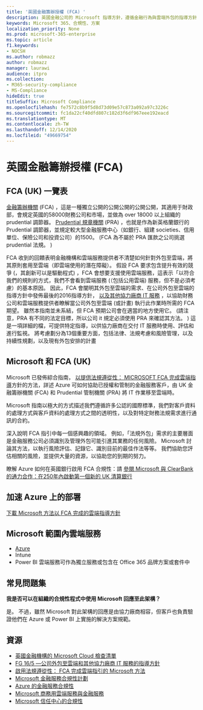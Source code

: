 ```yaml
---
title: '英國金融籌辦授權 (FCA) '
description: 英國金融公司的 Microsoft 指導方針，遵循金融行為與雲端外包的指導方針。
keywords: Microsoft 365、合規性、方案
localization_priority: None
ms.prod: microsoft-365-enterprise
ms.topic: article
f1.keywords:
- NOCSH
ms.author: robmazz
author: robmazz
manager: laurawi
audience: itpro
ms.collection:
- M365-security-compliance
- MS-Compliance
hideEdit: true
titleSuffix: Microsoft Compliance
ms.openlocfilehash: fe7572c8b9f5d8d73d09e57c873a092a97c3226c
ms.sourcegitcommit: fc1da22cf40dfd807c182d3f6df967eee192eacd
ms.translationtype: MT
ms.contentlocale: zh-TW
ms.lasthandoff: 12/14/2020
ms.locfileid: "49669754"
---
```

# <a name="united-kingdom-financial-conduct-authority-fca"></a>英國金融籌辦授權 (FCA) 

## <a name="fca-uk-overview"></a>FCA (UK) 一覽表

[金融籌辦機關](https://www.fca.org.uk/) (FCA) ，這是一種獨立公開的公開公開的公開公開，其適用于財政部，會規定英國的58000財務公司和市場，並做為 over 18000 以上組織的 prudential 調節器。 [Prudential 規章機關](https://www.bankofengland.co.uk/pra/pages/default.aspx) (PRA) ，也就是作為新英格蘭銀行的 Prudential 調節器，並規定較大型金融服務中心（如銀行、組建 societies、信用單位、保險公司和投資公司）的1500。  (FCA 為不屬於 PRA 匯款之公司挑選 prudential 法規。 ) 

FCA 收到的回饋表明金融機構和雲端服務提供者不清楚如何針對外包至雲端，將其原則套用至雲端（即雲端使用的潛在障礙）。 假設 FCA 要求包含提升有效的競爭 (，其創新可以是驅動程式) ，FCA 會想要支援使用雲端服務，這表示「以符合我們的規則的方式，我們不會看到雲端服務 (（包括公用雲端) 服務，但不是必須考慮）的基本原因。 因此，FCA 會闡明其外包至雲端的需求、在公司外包至雲端的指導方針中發佈最後的2016指導方針， [以及其他協力廠商 IT 服務](https://www.fca.org.uk/publication/finalised-guidance/fg16-5.pdf) ，以協助財務公司和雲端服務提供者瞭解當公司外包至雲端 (或計畫) 執行此作業時所需的 FCA 期望。 雖然本指南並未系結，但 FCA 預期公司會在適當的地方使用它。  (請注意，PRA 有不同的法定目標，所以公司 it 規定必須使用 PRA 來確認其方法。 ) 這是一項詳細的檔，可提供特定指導，以供協力廠商在交付 IT 服務時使用、評估和進行監視。 將考慮劃分為13個重要方面，包括法律、法規考慮和風險管理，以及持續性規劃，以及現有外包安排的計畫

## <a name="microsoft-and-fca-uk"></a>Microsoft 和 FCA (UK) 

Microsoft 已發佈綜合指南， [以提供法規遵從性： MICROSOFT FCA 完成雲端指導](https://go.microsoft.com/fwlink/p/?linkid=2101561)方針的方法，詳述 Azure 可如何協助已授權和管制的金融服務客戶，由 UK 金融籌辦機關 (FCA) 和 Prudential 管制機關 (PRA) 將 IT 作業移至雲端時。

Microsoft 指南以極大的方式描述我們遵循許多公認的國際標準，我們對客戶資料的處理方式與客戶資料的處理方式之間的透明性，以及對特定財務法規需求進行通訊的合約。

深入說明 FCA 指引中每一個感興趣的領域。 例如，「法規外包」需求的主要層面是金融服務公司必須識別及管理外包可能引進其業務的任何風險。 Microsoft 討論其方法，以執行風險評估、記錄它、識別目前的最佳作法等等。 我們協助您評估相關的風險，並提供大量的資源，以協助您的到期的努力。

瞭解 Azure 如何在英國銀行啟用 FCA 合規性：請 [參閱 Microsoft 與 ClearBank 的通力合作：在250年內啟動第一個新的 UK 清算銀行](https://customers.microsoft.com/story/microsoft-collaborates-with-clearbank)

## <a name="accelerate-your-deployment-on-azure"></a>加速 Azure 上的部署

[下載 Microsoft 方法以 FCA 完成的雲端指導方針](https://go.microsoft.com/fwlink/p/?linkid=2101561)

## <a name="microsoft-in-scope-cloud-services"></a>Microsoft 範圍內雲端服務

- [Azure](https://aka.ms/AzureCompliance)
- Intune
- Power BI 雲端服務可作為獨立服務或包含在 Office 365 品牌方案或套件中

## <a name="frequently-asked-questions"></a>常見問題集

**我是否可以在組織的合規性程式中使用 Microsoft 回應至此架構？**

是。 不過，雖然 Microsoft 對此架構的回應是由協力廠商相容，但客戶也負責驗證他們在 Azure 或 Power BI 上實施的解決方案規範。

## <a name="resources"></a>資源

- [英國金融機構的 Microsoft Cloud 檢查清單](https://aka.ms/Azure-UK-compliance)
- [FG 16/5 —公司外包至雲端和其他協力廠商 IT 服務的指導方針](https://www.fca.org.uk/publication/finalised-guidance/fg16-5.pdf)
- [啟用法規遵從性： FCA 完成雲端指引的 Microsoft 方法](https://go.microsoft.com/fwlink/p/?linkid=2101561)
- [Microsoft 金融服務合規性計劃](https://www.microsoft.com/download/details.aspx?id=55332)
- [Azure 的金融服務合規性](https://azure.microsoft.com/resources/videos/azurecon-2015-financial-services-compliance-in-azure/)
- [Microsoft 商務用雲端服務與金融服務](https://www.microsoft.com/trustcenter/cloudservices/financialservices)
- [Microsoft 信任中心的合規性](https://www.microsoft.com/trust-center/compliance/compliance-overview)
